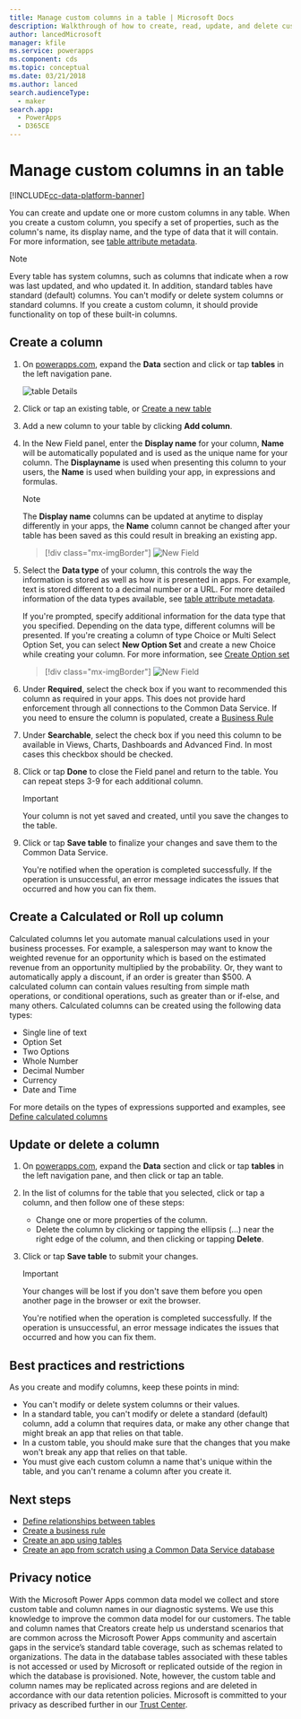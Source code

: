 ```yaml
---
title: Manage custom columns in a table | Microsoft Docs
description: Walkthrough of how to create, read, update, and delete custom columns in a table in Common Data Service.
author: lancedMicrosoft
manager: kfile
ms.service: powerapps
ms.component: cds
ms.topic: conceptual
ms.date: 03/21/2018
ms.author: lanced
search.audienceType: 
  - maker
search.app: 
  - PowerApps
  - D365CE
---
```


# Manage custom columns in an table
[!INCLUDE[cc-data-platform-banner](../../includes/cc-data-platform-banner.md)]

You can create and update one or more custom columns in any table. When you create a custom column, you specify a set of properties, such as the column's name, its display name, and the type of data that it will contain. For more information, see [table attribute metadata](../../developer/common-data-service/table-attribute-metadata.md).

> [!NOTE]
> Every table has system columns, such as columns that indicate when a row was last updated, and who updated it. In addition, standard tables have standard (default) columns. You can't modify or delete system columns or standard columns. If you create a custom column, it should provide functionality on top of these built-in columns.

## Create a column
1. On [powerapps.com](https://make.powerapps.com/?utm_source=padocs&utm_medium=linkinadoc&utm_campaign=referralsfromdoc), expand the **Data** section and click or tap **tables** in the left navigation pane.

    ![table Details](./media/data-platform-cds-create-table/tablelist.png "table List")

2. Click or tap an existing table, or [Create a new table](data-platform-create-table.md)

3. Add a new column to your table by clicking **Add column**.

4. In the New Field panel, enter the **Display name** for your column, **Name** will be automatically populated and is used as the unique name for your column. The **Displayname** is used when presenting this column to your users, the **Name** is used when building your app, in expressions and formulas.

    > [!NOTE]
    > The **Display name** columns can be updated at anytime to display differently in your apps, the **Name** column cannot be changed after your table has been saved as this could result in breaking an existing app.

    > [!div class="mx-imgBorder"] 
    > ![New Field](./media/data-platform-cds-create-table/newcolumnpanel.png "New Field Panel")

5. Select the **Data type** of your column, this controls the way the information is stored as well as how it is presented in apps. For example, text is stored different to a decimal number or a URL. For more detailed information of the data types available, see [table attribute metadata](../../developer/common-data-service/table-attribute-metadata.md).

    If you're prompted, specify additional information for the data type that you specified. Depending on the data type, different columns will be presented. If you're creating a column of type Choice or Multi Select Option Set, you can select **New Option Set** and create a new Choice while creating your column. For more information, see [Create Option set](custom-picklists.md)

    > [!div class="mx-imgBorder"] 
    > ![New Field](./media/data-platform-cds-create-table/newcolumnpanel-2.png "New Field Panel")


7. Under **Required**, select the check box if you want to recommended this column as required in your apps. This does not provide hard enforcement through all connections to the Common Data Service. If you need to ensure the column is populated, create a [Business Rule](data-platform-create-business-rule.md)

8. Under **Searchable**, select the check box if you need this column to be available in Views, Charts, Dashboards and Advanced Find. In most cases this checkbox should be checked.

9. Click or tap **Done** to close the Field panel and return to the table. You can repeat steps 3-9 for each additional column.
   
    > [!IMPORTANT]
    > Your column is not yet saved and created, until you save the changes to the table.

10. Click or tap **Save table** to finalize your changes and save them to the Common Data Service.

    You're notified when the operation is completed successfully. If the operation is unsuccessful, an error message indicates the issues that occurred and how you can fix them.

## Create a Calculated or Roll up column
Calculated columns let you automate manual calculations used in your business processes. For example, a salesperson may want to know the weighted revenue for an opportunity which is based on the estimated revenue from an opportunity multiplied by the probability. Or, they want to automatically apply a discount, if an order is greater than $500. A calculated column can contain values resulting from simple math operations, or conditional operations, such as greater than or if-else, and many others. Calculated columns can be created using the following data types:

* Single line of text
* Option Set
* Two Options
* Whole Number
* Decimal Number
* Currency
* Date and Time

For more details on the types of expressions supported and examples, see [Define calculated columns](/dynamics365/customer-engagement/customize/define-calculated-columns)

## Update or delete a column
1. On [powerapps.com](https://make.powerapps.com/?utm_source=padocs&utm_medium=linkinadoc&utm_campaign=referralsfromdoc), expand the **Data** section and click or tap **tables** in the left navigation pane, and then click or tap an table.
2. In the list of columns for the table that you selected, click or tap a column, and then follow one of these steps:
   
   * Change one or more properties of the column.
   * Delete the column by clicking or tapping the ellipsis (...) near the right edge of the column, and then clicking or tapping **Delete**.

3. Click or tap **Save table** to submit your changes.
   
    > [!IMPORTANT]
    > Your changes will be lost if you don't save them before you open another page in the browser or exit the browser.

    You're notified when the operation is completed successfully. If the operation is unsuccessful, an error message indicates the issues that occurred and how you can fix them.

## Best practices and restrictions
As you create and modify columns, keep these points in mind:

* You can't modify or delete system columns or their values.
* In a standard table, you can't modify or delete a standard (default) column, add a column that requires data, or make any other change that might break an app that relies on that table.
* In a custom table, you should make sure that the changes that you make won't break any app that relies on that table.
* You must give each custom column a name that's unique within the table, and you can't rename a column after you create it.

## Next steps
* [Define relationships between tables](data-platform-table-lookup.md)
* [Create a business rule](data-platform-create-business-rule.md)
* [Create an app using tables](../canvas-apps/data-platform-create-app.md)
* [Create an app from scratch using a Common Data Service database](../canvas-apps/data-platform-create-app-scratch.md)

## Privacy notice
With the Microsoft Power Apps common data model we collect and store custom table and column names in our diagnostic systems.  We use this knowledge to improve the common data model for our customers. The table and column names that Creators create help us understand scenarios that are common across the Microsoft Power Apps community and ascertain gaps in the service’s standard table coverage, such as schemas related to organizations. The data in the database tables associated with these tables is not accessed or used by Microsoft or replicated outside of the region in which the database is provisioned. Note, however, the custom table and column names may be replicated across regions and are deleted in accordance with our data retention policies. Microsoft is committed to your privacy as described further in our [Trust Center](https://www.microsoft.com/trustcenter/Privacy/default.aspx).

